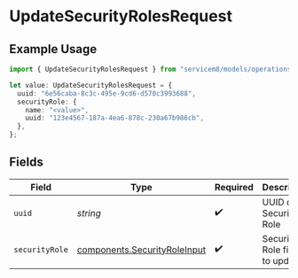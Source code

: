 # UpdateSecurityRolesRequest

## Example Usage

```typescript
import { UpdateSecurityRolesRequest } from "servicem8/models/operations";

let value: UpdateSecurityRolesRequest = {
  uuid: "6e56caba-8c3c-495e-9cd6-d570c3993688",
  securityRole: {
    name: "<value>",
    uuid: "123e4567-187a-4ea6-878c-230a67b986cb",
  },
};
```

## Fields

| Field                                                                        | Type                                                                         | Required                                                                     | Description                                                                  |
| ---------------------------------------------------------------------------- | ---------------------------------------------------------------------------- | ---------------------------------------------------------------------------- | ---------------------------------------------------------------------------- |
| `uuid`                                                                       | *string*                                                                     | :heavy_check_mark:                                                           | UUID of the Security Role                                                    |
| `securityRole`                                                               | [components.SecurityRoleInput](../../models/components/securityroleinput.md) | :heavy_check_mark:                                                           | Security Role fields to update                                               |